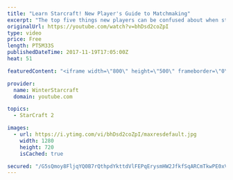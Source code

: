 ```yaml
---
title: "Learn Starcraft! New Player's Guide to Matchmaking"
excerpt: "The top five things new players can be confused about when starting off playing Starcraft 2!"
originalUrl: https://youtube.com/watch?v=bhDsd2coZpI
type: video
price: Free
length: PT5M33S
publishedDateTime: 2017-11-19T17:05:00Z
heat: 51

featuredContent: "<iframe width=\"800\" height=\"500\" frameborder=\"0\" src=\"https://www.youtube.com/embed/bhDsd2coZpI\" allow=\"accelerometer; autoplay; encrypted-media; gyroscope; picture-in-picture\" allowfullscreen></iframe>"

provider:
  name: WinterStarcraft
  domain: youtube.com

topics:
  - StarCraft 2

images:
  - url: https://i.ytimg.com/vi/bhDsd2coZpI/maxresdefault.jpg
    width: 1280
    height: 720
    isCached: true

secured: "/G5sQmoy8FljqYQ0B7rQthpdYkttdVlFEPqErysmHW2JfkfSqARCmTkwPE0xVL22j5h87ZYnn042kGshqvaZy5/mVBVZwKiMi/9EDs5lAeL32e6M+dbLRsh6SWMWz/97TK4fZ7fipTP6mXkavP8F+1H3jU+Lkt9+Qb3lirJUKV5l5KTNA3kJ2xbX3PDTkOgDvmezi0GbhLJ0RAHZv26wXUXsv93FV82w2m0a8kI+tOyyrjvovg9NYI/dw1RDOujqkd3dHcHg9ni1YXVzvH+cWVwQb4jaeLUfoAyFn5ddc5rVuucEspxM0d+OnRIf0r5fl3hW3cK0rmk314jI2QHz5MVK+7N5O/8IsUzPqBMqnqevgfn95pv1TV3zb2/MdqMiZIT2Ky7VPhB+QV/Jciy30KOmwA6855CDq59rfO8chRw=;GbYT6SorppjlmQUfXHoTfA=="
---
```


